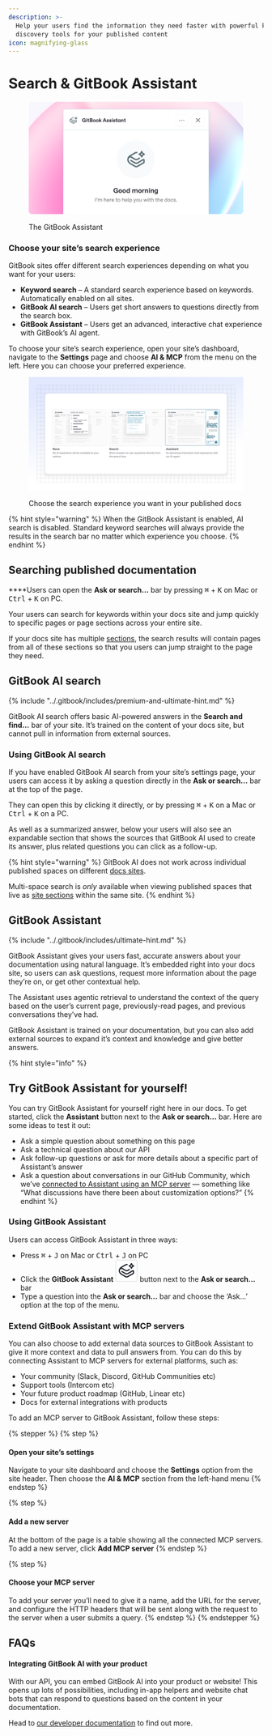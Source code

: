 ```yaml
---
description: >-
  Help your users find the information they need faster with powerful knowledge
  discovery tools for your published content
icon: magnifying-glass
---
```


# Search & GitBook Assistant

<figure><img src="../.gitbook/assets/23_07_25_gitbook_assistant.svg" alt="GitBook Assistant"><figcaption><p>The GitBook Assistant</p></figcaption></figure>

### Choose your site’s search experience

GitBook sites offer different search experiences depending on what you want for your users:

* **Keyword search** – A standard search experience based on keywords. Automatically enabled on all sites.
* **GitBook AI search** – Users get short answers to questions directly from the search box.
* **GitBook Assistant** – Users get an advanced, interactive chat experience with GitBook’s AI agent.

To choose your site’s search experience, open your site’s dashboard, navigate to the **Settings** page and choose **AI & MCP** from the menu on the left. Here you can choose your preferred experience.

<figure><img src="../.gitbook/assets/29_07_25_search_ai.svg" alt=""><figcaption><p>Choose the search experience you want in your published docs</p></figcaption></figure>

{% hint style="warning" %}
When the GitBook Assistant is enabled, AI search is disabled. Standard keyword searches will always provide the results in the search bar no matter which experience you choose.
{% endhint %}

## Searching published documentation

**​**Users can open the **Ask or search…** bar by pressing <kbd>⌘</kbd> + <kbd>K</kbd> on Mac or <kbd>Ctrl</kbd> + <kbd>K</kbd> on PC.

Your users can search for keywords within your docs site and jump quickly to specific pages or page sections across your entire site.

If your docs site has multiple [sections](site-structure/site-sections.md), the search results will contain pages from all of these sections so that you users can jump straight to the page they need.

## GitBook AI search

{% include "../.gitbook/includes/premium-and-ultimate-hint.md" %}

GitBook AI search offers basic AI-powered answers in the **Search and find…** bar of your site. It’s trained on the content of your docs site, but cannot pull in information from external sources.&#x20;

### Using GitBook AI search

If you have enabled GitBook AI search from your site’s settings page, your users can access it by asking a question directly in the **Ask or search…** bar at the top of the page.

They can open this by clicking it directly, or by pressing <kbd>⌘</kbd> + <kbd>K</kbd> on a Mac or <kbd>Ctrl</kbd> + <kbd>K</kbd> on a PC.

As well as a summarized answer, below your users will also see an expandable section that shows the sources that GitBook AI used to create its answer, plus related questions you can click as a follow-up.

{% hint style="warning" %}
GitBook AI does not work across individual published spaces on different [docs sites](publish-a-docs-site/).

Multi-space search is _only_ available when viewing published spaces that live as [site sections](site-structure/site-sections.md) within the same site.&#x20;
{% endhint %}

## GitBook Assistant

{% include "../.gitbook/includes/ultimate-hint.md" %}

GitBook Assistant gives your users fast, accurate answers about your documentation using natural language. It’s embedded right into your docs site, so users can ask questions, request more information about the page they’re on, or get other contextual help.

The Assistant uses agentic retrieval to understand the context of the query based on the user’s current page, previously-read pages, and previous conversations they’ve had.&#x20;

GitBook Assistant is trained on your documentation, but you can also add external sources to expand it’s context and knowledge and give better answers.

{% hint style="info" %}
## Try GitBook Assistant for yourself!

You can try GitBook Assistant for yourself right here in our docs. To get started, click the **Assistant** button next to the **Ask or search…** bar. Here are some ideas to test it out:

* Ask  a simple question about something on this page
* Ask a technical question about our API
* Ask follow-up questions or ask for more details about a specific part of Assistant’s answer
* Ask a question about conversations in our GitHub Community, which we’ve [connected to Assistant using an MCP server](search-and-gitbook-assistant.md#how-do-i-use-gitbook-ai) — something like “What discussions have there been about customization options?”
{% endhint %}

### Using GitBook Assistant <a href="#how-do-i-use-gitbook-ai" id="how-do-i-use-gitbook-ai"></a>

Users can access GitBook Assistant in three ways:

* Press <kbd>⌘</kbd> + <kbd>J</kbd> on Mac or <kbd>Ctrl</kbd> + <kbd>J</kbd> on PC
* Click the **GitBook Assistant** <picture><source srcset="../.gitbook/assets/gitbook-assistant-dark.svg" media="(prefers-color-scheme: dark)"><img src="../.gitbook/assets/gitbook-assistant.svg" alt=""></picture> button next to the **Ask or search…** bar
* Type a question into the **Ask or search…** bar and choose the ‘Ask…’ option at the top of the menu.

### Extend GitBook Assistant with MCP servers

You can also choose to add external data sources to GitBook Assistant to give it more context and data to pull answers from. You can do this by connecting Assistant to MCP servers for external platforms, such as:

* Your community (Slack, Discord, GitHub Communities etc)
* Support tools (Intercom etc)
* Your future product roadmap (GitHub, Linear etc)
* Docs for external integrations with products

To add an MCP server to GitBook Assistant, follow these steps:

{% stepper %}
{% step %}
#### Open your site’s settings

Navigate to your site dashboard and choose the **Settings** option from the site header. Then choose the **AI & MCP** section from the left-hand menu
{% endstep %}

{% step %}
#### Add a new server

At the bottom of the page is a table showing all the connected MCP servers. To add a new server, click **Add MCP server**
{% endstep %}

{% step %}
#### Choose your MCP server

To add your server you’ll need to give it a name, add the URL for the server, and configure the HTTP headers that will be sent along with the request to the server when a user submits a query.
{% endstep %}
{% endstepper %}

## FAQs

#### Integrating GitBook AI with your product

With our API, you can embed GitBook AI into your product or website! This opens up lots of possibilities, including in-app helpers and website chat bots that can respond to questions based on the content in your documentation.

Head to [our developer documentation](https://docs.gitbook.com/developers/gitbook-api/api-reference/docs-sites/site-ai-ask#post-orgs-organizationid-sites-siteid-ask) to find out more.
